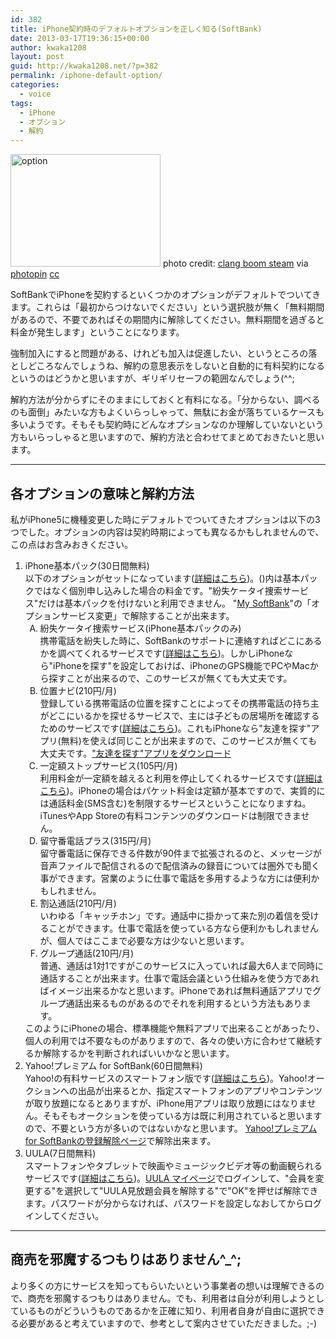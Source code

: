 ```yaml
---
id: 382
title: iPhone契約時のデフォルトオプションを正しく知る(SoftBank)
date: 2013-03-17T19:36:15+00:00
author: kwaka1208
layout: post
guid: http://kwaka1208.net/?p=382
permalink: /iphone-default-option/
categories:
  - voice
tags:
  - iPhone
  - オプション
  - 解約
---
```

<img src="http://kwaka1208.net/wp-content/uploads/2013/03/small_549050685.jpg" alt="option" width="240" height="180" class="alignnone size-full wp-image-384" />
photo credit: <a href="http://www.flickr.com/photos/clangboomsteam/549050685/">clang boom steam</a> via <a href="http://photopin.com">photopin</a> <a href="http://creativecommons.org/licenses/by-nc-sa/2.0/">cc</a>

SoftBankでiPhoneを契約するといくつかのオプションがデフォルトでついてきます。これらは「最初からつけないでください」という選択肢が無く「無料期間があるので、不要であればその期間内に解除してください。無料期間を過ぎると料金が発生します」ということになります。

強制加入にすると問題がある、けれども加入は促進したい、というところの落としどころなんでしょうね、解約の意思表示をしないと自動的に有料契約になるというのはどうかと思いますが、ギリギリセーフの範囲なんでしょう(^^;

解約方法が分からずにそのままにしておくと有料になる。「分からない、調べるのも面倒」みたいな方もよくいらっしゃって、無駄にお金が落ちているケースも多いようです。そもそも契約時にどんなオプションなのか理解していないという方もいらっしゃると思いますので、解約方法と合わせてまとめておきたいと思います。
<hr>
<h2>各オプションの意味と解約方法</h2>
私がiPhone5に機種変更した時にデフォルトでついてきたオプションは以下の3つでした。オプションの内容は契約時期によっても異なるかもしれませんので、この点はお含みおきください。
<ol>
<li>iPhone基本パック(30日間無料)<br />
以下のオプションがセットになっています(<a href="http://mb.softbank.jp/mb/iphone/service/option/">詳細はこちら</a>)。()内は基本パックではなく個別申し込みした場合の料金です。"紛失ケータイ捜索サービス"だけは基本パックを付けないと利用できません。

<span class="emphasis">
"<a href="https://my.softbank.jp">My SoftBank</a>"の「オプションサービス変更」で解除することが出来ます。</span>

<ol type="A">
<li>紛失ケータイ捜索サービス(iPhone基本パックのみ)<br />
携帯電話を紛失した時に、SoftBankのサポートに連絡すればどこにあるかを調べてくれるサービスです(<a href="http://mb.softbank.jp/mb/service/search_phone/">詳細はこちら</a>)。しかしiPhoneなら"iPhoneを探す"を設定しておけば、iPhoneのGPS機能でPCやMacから探すことが出来るので、このサービスが無くても大丈夫です。
</li>
<li>位置ナビ(210円/月)<br />登録している携帯電話の位置を探すことによってその携帯電話の持ち主がどこにいるかを探せるサービスで、主には子どもの居場所を確認するためのサービスです(<a href="http://mb.softbank.jp/mb/service/3g/ichinavi/">詳細はこちら</a>)。これもiPhoneなら"友達を探す"アプリ(無料)を使えば同じことが出来ますので、このサービスが無くても大丈夫です。<a href="https://itunes.apple.com/jp/app/you-dawo-tansu/id466122094?mt=8">"友達を探す"アプリをダウンロード</a>
</li>
<li>一定額ストップサービス(105円/月)<br />利用料金が一定額を越えると利用を停止してくれるサービスです(<a href="http://mb.softbank.jp/mb/service/amount_info/">詳細はこちら</a>)。iPhoneの場合はパケット料金は定額が基本ですので、実質的には通話料金(SMS含む)を制限するサービスということになりますね。iTunesやApp Storeの有料コンテンツのダウンロードは制限できません。
</li>
<li>留守番電話プラス(315円/月)<br />
留守番電話に保存できる件数が90件まで拡張されるのと、メッセージが音声ファイルで配信されるので配信済みの録音については圏外でも聞く事ができます。営業のように仕事で電話を多用するような方には便利かもしれません。
</li>
<li>割込通話(210円/月)<br />
いわゆる「キャッチホン」です。通話中に掛かって来た別の着信を受けることができます。仕事で電話を使っている方なら便利かもしれませんが、個人ではここまで必要な方は少ないと思います。</li>
<li>グループ通話(210円/月)<br />
普通、通話は1対1ですがこのサービスに入っていれば最大6人まで同時に通話することが出来ます。仕事で電話会議という仕組みを使う方であればイメージ出来るかなと思います。iPhoneであれば無料通話アプリでグループ通話出来るものがあるのでそれを利用するという方法もあります。
</li>
</ol>
このようにiPhoneの場合、標準機能や無料アプリで出来ることがあったり、個人の利用では不要なものがありますので、各々の使い方に合わせて継続するか解除するかを判断されればいいかなと思います。

</li>
<li>Yahoo!プレミアム for SoftBank(60日間無料)<br />
Yahoo!の有料サービスのスマートフォン版です(<a href="http://mb.softbank.jp/mb/service/ypremium/">詳細はこちら</a>)。Yahoo!オークションへの出品が出来るとか、指定スマートフォンのアプリやコンテンツが取り放題になるとありますが、iPhone用アプリは取り放題にはなりません。そもそもオークションを使っている方は既に利用されていると思いますので、不要という方が多いのではないかなと思います。
<span class="emphasis"><a href="http://ent.mb.softbank.jp/apl/yahoo/pc/ypre/stop_attention.jsp">Yahoo!プレミアム for SoftBankの登録解除ページ</a>で解除出来ます。</span>
</li>
<li>UULA(7日間無料)<br />
スマートフォンやタブレットで映画やミュージックビデオ等の動画観られるサービスです(<a href="https://mb.softbank.jp/mb/service/uula/">詳細はこちら</a>)。<span class="emphasis"><a href="https://my.uula.jp/uula_user/payment/list/">UULA マイページ</a>でログインして、"会員を変更する"を選択して"UULA見放題会員を解除する"で"OK"を押せば解除できます。</span>パスワードが分からなければ、パスワードを設定しなおしてからログインしてください。
</li>
</ol>
<hr>
<h2>商売を邪魔するつもりはありません^_^;</h2>
より多くの方にサービスを知ってもらいたいという事業者の想いは理解できるので、商売を邪魔するつもりはありません。でも、利用者は自分が利用しようとしているものがどういうものであるかを正確に知り、利用者自身が自由に選択できる必要があると考えていますので、参考として案内させていただきました。;-)